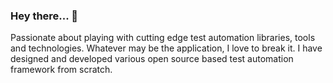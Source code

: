 ### Hey there... 👋
Passionate about playing with cutting edge test automation libraries, tools and technologies. Whatever may be the application, I love to break it. I have designed and developed various open source based test automation framework from scratch.
